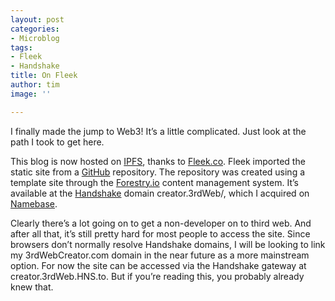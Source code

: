 ```yaml
---
layout: post
categories:
- Microblog
tags:
- Fleek
- Handshake
title: On Fleek
author: tim
image: ''

---
```

I finally made the jump to Web3! It’s a little complicated. Just look at the path I took to get here.

This blog is now hosted on [IPFS](), thanks to [Fleek.co](). Fleek imported the static site from a [GitHub](https://github.com/) repository. The repository was created using a template site through the [Forestry.io](https://www.forestry.io/) content management system. It’s available at the [Handshake](https://handshake.org/) domain creator.3rdWeb/, which I acquired on [Namebase](https://www.namebase.io/). 

Clearly there’s a lot going on to get a non-developer on to third web. And after all that, it’s still pretty hard for most people to access the site. Since browsers don’t normally resolve Handshake domains, I will be looking to link my 3rdWebCreator.com domain in the near future as a more mainstream option. For now the site can be accessed via the Handshake gateway at creator.3rdWeb.HNS.to. But if you’re reading this, you probably already knew that.